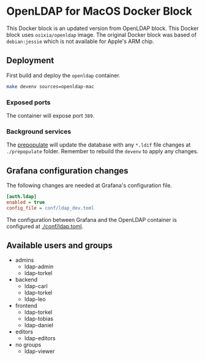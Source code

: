 # OpenLDAP for MacOS Docker Block

This Docker block is an updated version from OpenLDAP block. This Docker block uses `osixia/openldap` image. The original Docker block was based of `debian:jessie` which is not available for Apple's ARM chip. 

## Deployment

First build and deploy the `openldap` container.

```bash
make devenv sources=openldap-mac
```

### Exposed ports

The container will expose port `389`.

### Background services

The [prepopulate](./prepopulate.sh) will update the database with any `*.ldif` file changes at `./prepopulate` folder. Remember to rebuild the `devenv` to apply any changes.

## Grafana configuration changes

The following changes are needed at Grafana's configuration file.

```ini
[auth.ldap]
enabled = true
config_file = conf/ldap_dev.toml
```

The configuration between Grafana and the OpenLDAP container is configured at [./conf/ldap.toml](../../../../conf/ldap.toml).

## Available users and groups

- admins
  - ldap-admin
  - ldap-torkel
- backend
  - ldap-carl
  - ldap-torkel
  - ldap-leo
- frontend
  - ldap-torkel
  - ldap-tobias
  - ldap-daniel
- editors
  - ldap-editors
- no groups
  - ldap-viewer
